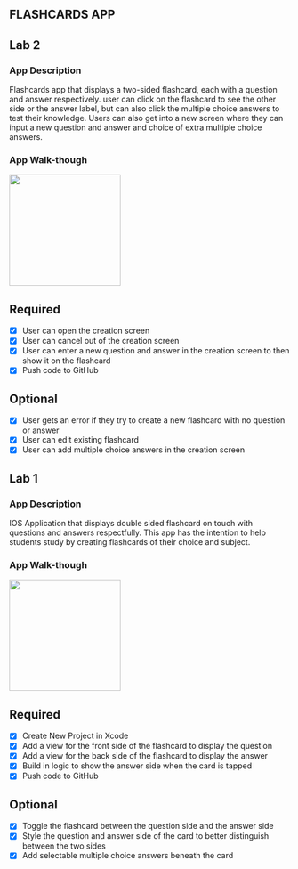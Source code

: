 ## FLASHCARDS APP

## Lab 2

### App Description
Flashcards app that displays a two-sided flashcard, each with a question and answer respectively. user can click on the flashcard to see the other side or the answer label, but can also click the multiple choice answers to test their knowledge. Users can also get into a new screen where they can input a new question and answer and choice of extra multiple choice answers.

### App Walk-though

<img src="https://recordit.co/2NEZPIjmGu.gif" width=200><br>

## Required
- [x] User can open the creation screen
- [x] User can cancel out of the creation screen
- [x] User can enter a new question and answer in the creation screen to then show it on the flashcard
- [x] Push code to GitHub
## Optional
- [x] User gets an error if they try to create a new flashcard with no question or answer
- [x] User can edit existing flashcard
- [x] User can add multiple choice answers in the creation screen

## Lab 1

### App Description
IOS Application that displays double sided flashcard on touch with questions and answers respectfully. This app has the intention to help students study by creating flashcards of their choice and subject.

### App Walk-though

<img src= "https://recordit.co/XxcJ9krTay.gif" width=200><br>

## Required
- [x] Create New Project in Xcode
- [x] Add a view for the front side of the flashcard to display the question
- [x] Add a view for the back side of the flashcard to display the answer
- [x] Build in logic to show the answer side when the card is tapped
- [x] Push code to GitHub
## Optional
- [x] Toggle the flashcard between the question side and the answer side
- [x] Style the question and answer side of the card to better distinguish between the two sides
- [x] Add selectable multiple choice answers beneath the card
